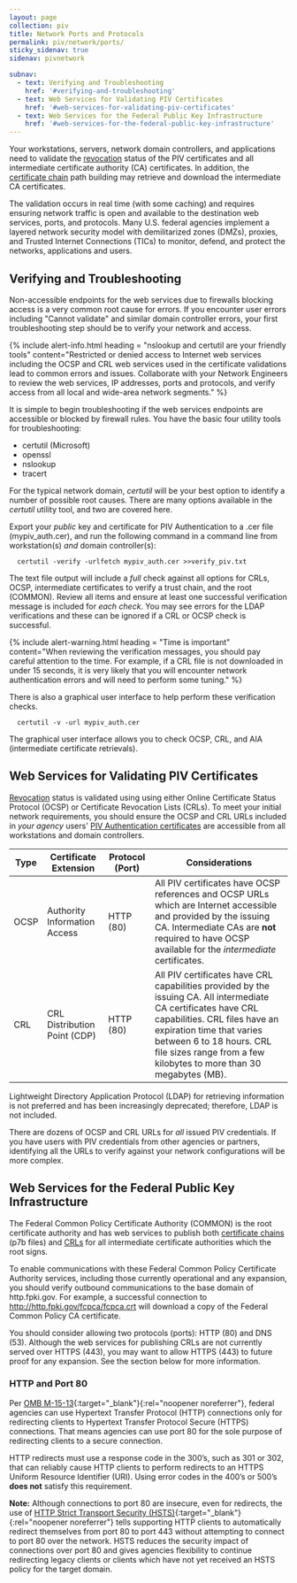 ```yaml
---
layout: page
collection: piv
title: Network Ports and Protocols
permalink: piv/network/ports/
sticky_sidenav: true
sidenav: pivnetwork

subnav:
  - text: Verifying and Troubleshooting
    href: '#verifying-and-troubleshooting'
  - text: Web Services for Validating PIV Certificates
    href: '#web-services-for-validating-piv-certificates'
  - text: Web Services for the Federal Public Key Infrastructure
    href: '#web-services-for-the-federal-public-key-infrastructure'
---
```


Your workstations, servers, network domain controllers, and applications need to validate the [revocation]({{site.baseurl}}/piv/cert-trust/#revocation) status of the PIV certificates and all intermediate certificate authority (CA) certificates.  In addition, the [certificate chain]({{site.baseurl}}/piv/cert-trust/#certificate-chains) path building may retrieve and download the intermediate CA certificates.

The validation occurs in real time (with some caching) and requires ensuring network traffic is open and available to the destination web services, ports, and protocols.  Many U.S. federal agencies implement a layered network security model with demilitarized zones (DMZs), proxies, and Trusted Internet Connections (TICs) to monitor, defend, and protect the networks, applications and users.

## Verifying and Troubleshooting
Non-accessible endpoints for the web services due to firewalls blocking access is a very common root cause for errors.  If you encounter user errors including "Cannot validate" and similar domain controller errors, your first troubleshooting step should be to verify your network and access.

{% include alert-info.html heading = "nslookup and certutil are your friendly tools" content="Restricted or denied access to Internet web services including the OCSP and CRL web services used in the certificate validations lead to common errors and issues.  Collaborate with your Network Engineers to review the web services, IP addresses, ports and protocols, and verify access from all local and wide-area network segments." %}

It is simple to begin troubleshooting if the web services endpoints are accessible or blocked by firewall rules.  You have the basic four utility tools for troubleshooting:

- certutil (Microsoft)
- openssl
- nslookup
- tracert


For the typical network domain, _certutil_ will be your best option to identify a number of possible root causes.  There are many options available in the _certutil_ utility tool, and two are covered here.

Export your _public_ key and certificate for PIV Authentication to a .cer file (mypiv_auth.cer), and run the following command in a command line from workstation(s) *and* domain controller(s):

```
  certutil -verify -urlfetch mypiv_auth.cer >>verify_piv.txt
```

The text file output will include a *full* check against all options for CRLs, OCSP, intermediate certificates to verify a trust chain, and the root (COMMON).  Review all items and ensure at least one successful verification message is included for _each check_.  You may see errors for the LDAP verifications and these can be ignored if a CRL or OCSP check is successful.

{% include alert-warning.html heading = "Time is important" content="When reviewing the verification messages, you should pay careful attention to the time.  For example, if a CRL file is not downloaded in under 15 seconds, it is very likely that you will encounter network authentication errors and will need to perform some tuning." %} 

There is also a graphical user interface to help perform these verification checks.

```
  certutil -v -url mypiv_auth.cer
```
The graphical user interface allows you to check OCSP, CRL, and AIA (intermediate certificate retrievals).

## Web Services for Validating PIV Certificates

[Revocation]({{site.baseurl}}/piv/cert-trust/#revocation) status is validated using using either Online Certificate Status Protocol (OCSP) or Certificate Revocation Lists (CRLs). To meet your initial network requirements, you should ensure the OCSP and CRL URLs included in *your agency* users' [PIV Authentication certificates]({{site.baseurl}}/piv/details/#view-your-piv-credential-certificates) are accessible from all workstations and domain controllers.

| Type | Certificate Extension | Protocol (Port) | Considerations|
| ----- | -------| -------| ------|
| OCSP | Authority Information Access | HTTP (80) | All PIV certificates have OCSP references and OCSP URLs which are Internet accessible and provided by the issuing CA. Intermediate CAs are **not** required to have OCSP available for the _intermediate_ certificates.|
| CRL  | CRL Distribution Point (CDP) | HTTP (80) | All PIV certificates have CRL capabilities provided by the issuing CA.  All intermediate CA certificates have CRL capabilities.  CRL files have an expiration time that varies between 6 to 18 hours. CRL file sizes range from a few kilobytes to more than 30 megabytes (MB).

Lightweight Directory Application Protocol (LDAP) for retrieving information is not preferred and has been increasingly deprecated; therefore, LDAP is not included.

There are dozens of OCSP and CRL URLs for *all* issued PIV credentials.  If you have users with PIV credentials from other agencies or partners, identifying all the URLs to verify against your network configurations will be more complex.

## Web Services for the Federal Public Key Infrastructure

The Federal Common Policy Certificate Authority (COMMON) is the root certificate authority and has web services to publish both [certificate chains]({{site.baseurl}}/piv/cert-trust/#certificate-chains) (p7b files) and [CRLs]({{site.baseurl}}/piv/cert-trust/#revocation) for all intermediate certificate authorities which the root signs.

To enable communications with these Federal Common Policy Certificate Authority services, including those currently operational and any expansion, you should verify outbound communications to the base domain of http.fpki.gov. For example, a successful connection to http://http.fpki.gov/fcpca/fcpca.crt will download a copy of the Federal Common Policy CA certificate.

You should consider allowing two protocols (ports): HTTP (80) and DNS (53).  Although the web services for publishing CRLs are not currently served over HTTPS (443), you may want to allow HTTPS (443) to future proof for any expansion. See the section below for more information.

### HTTP and Port 80

Per [OMB M-15-13](https://obamawhitehouse.archives.gov/sites/default/files/omb/memoranda/2015/m-15-13.pdf){:target="_blank"}{:rel="noopener noreferrer"}, federal agencies can use Hypertext Transfer Protocol (HTTP) connections only for redirecting clients to Hypertext Transfer Protocol Secure (HTTPS) connections. That means agencies can use port 80 for the sole purpose of redirecting clients to a secure connection.

HTTP redirects must use a response code in the 300’s, such as 301 or 302, that can reliably cause HTTP clients to perform redirects to an HTTPS Uniform Resource Identifier (URI). Using error codes in the 400’s or 500’s **does not** satisfy this requirement.

**Note:** Although connections to port 80 are insecure, even for redirects, the use of [HTTP Strict Transport Security (HSTS)](https://https.cio.gov/hsts/){:target="_blank"}{:rel="noopener noreferrer"} tells supporting HTTP clients to automatically redirect themselves from port 80 to port 443 without attempting to connect to port 80 over the network. HSTS reduces the security impact of connections over port 80 and gives agencies flexibility to continue redirecting legacy clients or clients which have not yet received an HSTS policy for the target domain.

